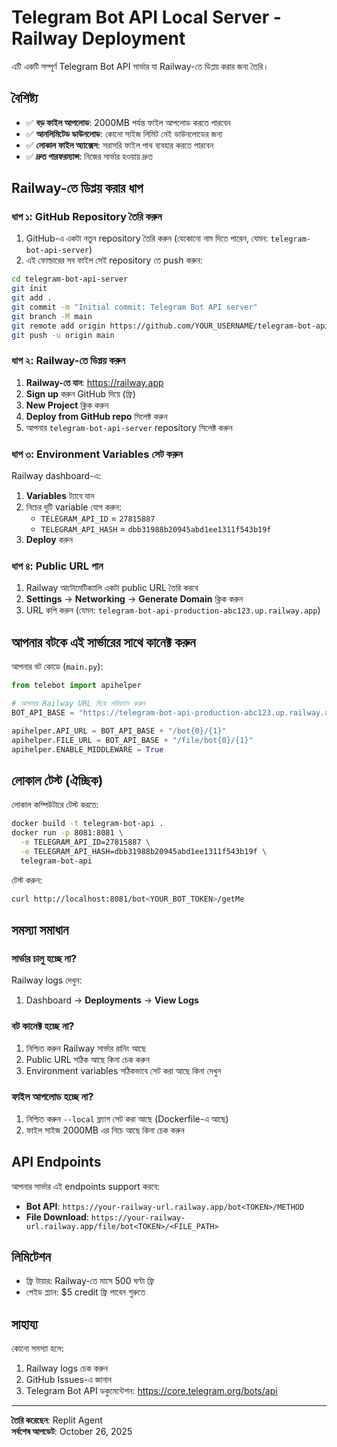 # Telegram Bot API Local Server - Railway Deployment

এটি একটি সম্পূর্ণ Telegram Bot API সার্ভার যা Railway-তে ডিপ্লয় করার জন্য তৈরি।

## বৈশিষ্ট্য

- ✅ **বড় ফাইল আপলোড**: 2000MB পর্যন্ত ফাইল আপলোড করতে পারবেন
- ✅ **আনলিমিটেড ডাউনলোড**: কোনো সাইজ লিমিট নেই ডাউনলোডের জন্য
- ✅ **লোকাল ফাইল অ্যাক্সেস**: সরাসরি ফাইল পাথ ব্যবহার করতে পারবেন
- ✅ **দ্রুত পারফরম্যান্স**: নিজের সার্ভার হওয়ায় দ্রুত

## Railway-তে ডিপ্লয় করার ধাপ

### ধাপ ১: GitHub Repository তৈরি করুন

1. GitHub-এ একটা নতুন repository তৈরি করুন (যেকোনো নাম দিতে পারেন, যেমন: `telegram-bot-api-server`)
2. এই ফোল্ডারের সব ফাইল সেই repository তে push করুন:

```bash
cd telegram-bot-api-server
git init
git add .
git commit -m "Initial commit: Telegram Bot API server"
git branch -M main
git remote add origin https://github.com/YOUR_USERNAME/telegram-bot-api-server.git
git push -u origin main
```

### ধাপ ২: Railway-তে ডিপ্লয় করুন

1. **Railway-তে যান**: https://railway.app
2. **Sign up** করুন GitHub দিয়ে (ফ্রি)
3. **New Project** ক্লিক করুন
4. **Deploy from GitHub repo** সিলেক্ট করুন
5. আপনার `telegram-bot-api-server` repository সিলেক্ট করুন

### ধাপ ৩: Environment Variables সেট করুন

Railway dashboard-এ:

1. **Variables** ট্যাবে যান
2. নিচের দুটি variable যোগ করুন:
   - `TELEGRAM_API_ID` = `27815887`
   - `TELEGRAM_API_HASH` = `dbb31988b20945abd1ee1311f543b19f`
3. **Deploy** করুন

### ধাপ ৪: Public URL পান

1. Railway আটোমেটিক্যালি একটা public URL তৈরি করবে
2. **Settings** → **Networking** → **Generate Domain** ক্লিক করুন
3. URL কপি করুন (যেমন: `telegram-bot-api-production-abc123.up.railway.app`)

## আপনার বটকে এই সার্ভারের সাথে কানেক্ট করুন

আপনার বট কোডে (`main.py`):

```python
from telebot import apihelper

# আপনার Railway URL দিয়ে পরিবর্তন করুন
BOT_API_BASE = "https://telegram-bot-api-production-abc123.up.railway.app"

apihelper.API_URL = BOT_API_BASE + "/bot{0}/{1}"
apihelper.FILE_URL = BOT_API_BASE + "/file/bot{0}/{1}"
apihelper.ENABLE_MIDDLEWARE = True
```

## লোকাল টেস্ট (ঐচ্ছিক)

লোকাল কম্পিউটারে টেস্ট করতে:

```bash
docker build -t telegram-bot-api .
docker run -p 8081:8081 \
  -e TELEGRAM_API_ID=27815887 \
  -e TELEGRAM_API_HASH=dbb31988b20945abd1ee1311f543b19f \
  telegram-bot-api
```

টেস্ট করুন:
```bash
curl http://localhost:8081/bot<YOUR_BOT_TOKEN>/getMe
```

## সমস্যা সমাধান

### সার্ভার চালু হচ্ছে না?

Railway logs দেখুন:
1. Dashboard → **Deployments** → **View Logs**

### বট কানেক্ট হচ্ছে না?

1. নিশ্চিত করুন Railway সার্ভার রানিং আছে
2. Public URL সঠিক আছে কিনা চেক করুন
3. Environment variables সঠিকভাবে সেট করা আছে কিনা দেখুন

### ফাইল আপলোড হচ্ছে না?

1. নিশ্চিত করুন `--local` ফ্ল্যাগ সেট করা আছে (Dockerfile-এ আছে)
2. ফাইল সাইজ 2000MB এর নিচে আছে কিনা চেক করুন

## API Endpoints

আপনার সার্ভার এই endpoints support করবে:

- **Bot API**: `https://your-railway-url.railway.app/bot<TOKEN>/METHOD`
- **File Download**: `https://your-railway-url.railway.app/file/bot<TOKEN>/<FILE_PATH>`

## লিমিটেশন

- ফ্রি টায়ার: Railway-তে মাসে 500 ঘণ্টা ফ্রি
- পেইড প্ল্যান: $5 credit ফ্রি পাবেন শুরুতে

## সাহায্য

কোনো সমস্যা হলে:
1. Railway logs চেক করুন
2. GitHub Issues-এ জানান
3. Telegram Bot API ডকুমেন্টেশন: https://core.telegram.org/bots/api

---

**তৈরি করেছেন**: Replit Agent  
**সর্বশেষ আপডেট**: October 26, 2025
